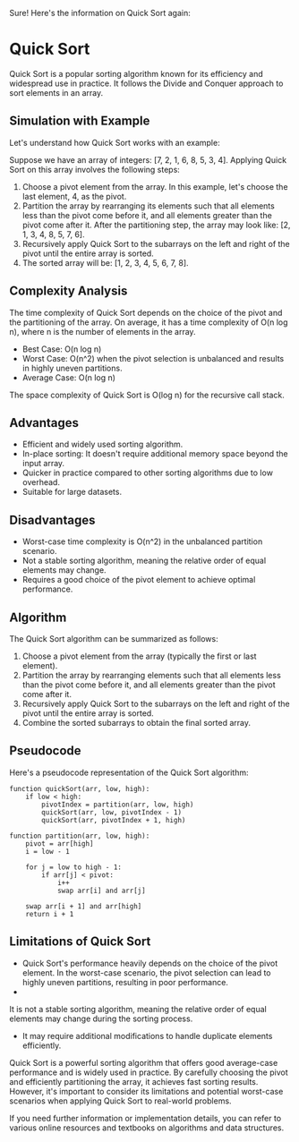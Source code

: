 Sure! Here's the information on Quick Sort again:

# Quick Sort

Quick Sort is a popular sorting algorithm known for its efficiency and widespread use in practice. It follows the Divide and Conquer approach to sort elements in an array.

## Simulation with Example

Let's understand how Quick Sort works with an example:

Suppose we have an array of integers: [7, 2, 1, 6, 8, 5, 3, 4]. Applying Quick Sort on this array involves the following steps:

1. Choose a pivot element from the array. In this example, let's choose the last element, 4, as the pivot.
2. Partition the array by rearranging its elements such that all elements less than the pivot come before it, and all elements greater than the pivot come after it. After the partitioning step, the array may look like: [2, 1, 3, 4, 8, 5, 7, 6].
3. Recursively apply Quick Sort to the subarrays on the left and right of the pivot until the entire array is sorted.
4. The sorted array will be: [1, 2, 3, 4, 5, 6, 7, 8].

## Complexity Analysis

The time complexity of Quick Sort depends on the choice of the pivot and the partitioning of the array. On average, it has a time complexity of O(n log n), where n is the number of elements in the array.

- Best Case: O(n log n)
- Worst Case: O(n^2) when the pivot selection is unbalanced and results in highly uneven partitions.
- Average Case: O(n log n)

The space complexity of Quick Sort is O(log n) for the recursive call stack.

## Advantages

- Efficient and widely used sorting algorithm.
- In-place sorting: It doesn't require additional memory space beyond the input array.
- Quicker in practice compared to other sorting algorithms due to low overhead.
- Suitable for large datasets.

## Disadvantages

- Worst-case time complexity is O(n^2) in the unbalanced partition scenario.
- Not a stable sorting algorithm, meaning the relative order of equal elements may change.
- Requires a good choice of the pivot element to achieve optimal performance.

## Algorithm

The Quick Sort algorithm can be summarized as follows:

1. Choose a pivot element from the array (typically the first or last element).
2. Partition the array by rearranging elements such that all elements less than the pivot come before it, and all elements greater than the pivot come after it.
3. Recursively apply Quick Sort to the subarrays on the left and right of the pivot until the entire array is sorted.
4. Combine the sorted subarrays to obtain the final sorted array.

## Pseudocode

Here's a pseudocode representation of the Quick Sort algorithm:

```
function quickSort(arr, low, high):
    if low < high:
        pivotIndex = partition(arr, low, high)
        quickSort(arr, low, pivotIndex - 1)
        quickSort(arr, pivotIndex + 1, high)

function partition(arr, low, high):
    pivot = arr[high]
    i = low - 1

    for j = low to high - 1:
        if arr[j] < pivot:
            i++
            swap arr[i] and arr[j]

    swap arr[i + 1] and arr[high]
    return i + 1
```

## Limitations of Quick Sort

- Quick Sort's performance heavily depends on the choice of the pivot element. In the worst-case scenario, the pivot selection can lead to highly uneven partitions, resulting in poor performance.
-

 It is not a stable sorting algorithm, meaning the relative order of equal elements may change during the sorting process.
- It may require additional modifications to handle duplicate elements efficiently.

Quick Sort is a powerful sorting algorithm that offers good average-case performance and is widely used in practice. By carefully choosing the pivot and efficiently partitioning the array, it achieves fast sorting results. However, it's important to consider its limitations and potential worst-case scenarios when applying Quick Sort to real-world problems.

If you need further information or implementation details, you can refer to various online resources and textbooks on algorithms and data structures.
